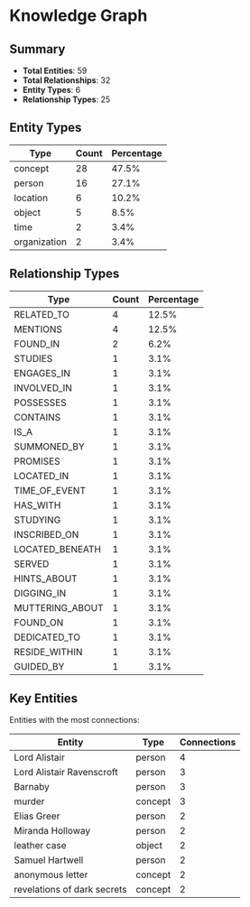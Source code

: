 # Knowledge Graph

## Summary

- **Total Entities**: 59
- **Total Relationships**: 32
- **Entity Types**: 6
- **Relationship Types**: 25

## Entity Types

| Type | Count | Percentage |
|------|-------|------------|
| concept | 28 | 47.5% |
| person | 16 | 27.1% |
| location | 6 | 10.2% |
| object | 5 | 8.5% |
| time | 2 | 3.4% |
| organization | 2 | 3.4% |

## Relationship Types

| Type | Count | Percentage |
|------|-------|------------|
| RELATED_TO | 4 | 12.5% |
| MENTIONS | 4 | 12.5% |
| FOUND_IN | 2 | 6.2% |
| STUDIES | 1 | 3.1% |
| ENGAGES_IN | 1 | 3.1% |
| INVOLVED_IN | 1 | 3.1% |
| POSSESSES | 1 | 3.1% |
| CONTAINS | 1 | 3.1% |
| IS_A | 1 | 3.1% |
| SUMMONED_BY | 1 | 3.1% |
| PROMISES | 1 | 3.1% |
| LOCATED_IN | 1 | 3.1% |
| TIME_OF_EVENT | 1 | 3.1% |
| HAS_WITH | 1 | 3.1% |
| STUDYING | 1 | 3.1% |
| INSCRIBED_ON | 1 | 3.1% |
| LOCATED_BENEATH | 1 | 3.1% |
| SERVED | 1 | 3.1% |
| HINTS_ABOUT | 1 | 3.1% |
| DIGGING_IN | 1 | 3.1% |
| MUTTERING_ABOUT | 1 | 3.1% |
| FOUND_ON | 1 | 3.1% |
| DEDICATED_TO | 1 | 3.1% |
| RESIDE_WITHIN | 1 | 3.1% |
| GUIDED_BY | 1 | 3.1% |

## Key Entities

Entities with the most connections:

| Entity | Type | Connections |
|--------|------|-------------|
| Lord Alistair | person | 4 |
| Lord Alistair Ravenscroft | person | 3 |
| Barnaby | person | 3 |
| murder | concept | 3 |
| Elias Greer | person | 2 |
| Miranda Holloway | person | 2 |
| leather case | object | 2 |
| Samuel Hartwell | person | 2 |
| anonymous letter | concept | 2 |
| revelations of dark secrets | concept | 2 |

